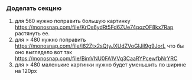### Доделать секцию 

1. для 560 нужно поправить большую картинку https://monosnap.com/file/KrOs6ydRt5Fd6ZUe74pozOF8kx7Rap растянуть ее.
2. для > 480 нужно поправить  https://monosnap.com/file/i62Ztx2sQtyJXUdZVoGIJiI9g9JorL что бы оно выглядело вот так https://monosnap.com/file/BimVNU0FA1VVq3CaaRYPcewfbNrYRC
3. для > 480 маленькие картинки нужно будет уменьшить по ширине на 120px